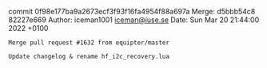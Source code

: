 commit 0f98e177ba9a2673ecf3f93f16fa4954f88a697a
Merge: d5bbb54c8 82227e669
Author: iceman1001 <iceman@iuse.se>
Date:   Sun Mar 20 21:44:00 2022 +0100

    Merge pull request #1632 from equipter/master
    
    Update changelog & rename hf_i2c_recovery.lua

